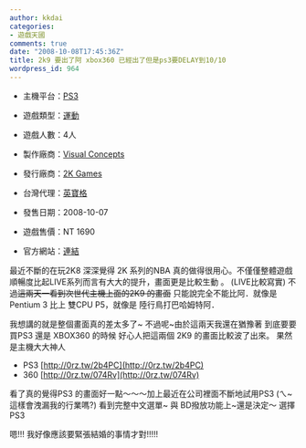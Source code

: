 ```yaml
---
author: kkdai
categories:
- 遊戲天國
comments: true
date: "2008-10-08T17:45:36Z"
title: 2k9 要出了阿 xbox360 已經出了但是ps3要DELAY到10/10
wordpress_id: 964
---
```



  * 主機平台：[PS3](http://acg.gamer.com.tw/?p=PS3)
   
  * 遊戲類型：[運動](http://acg.gamer.com.tw/saleList.php?t=1&s=6&k=%E9%81%8B%E5%8B%95)
   
  * 遊戲人數：4人 
   
  * 製作廠商：[Visual Concepts](http://acg.gamer.com.tw/search.php?st=1&kw=Visual+Concepts)
   
  * 發行廠商：[2K Games](http://acg.gamer.com.tw/search.php?st=1&kw=2K+Games)
   
  * 台灣代理：[英寶格](http://acg.gamer.com.tw/search.php?st=1&kw=%E8%8B%B1%E5%AF%B6%E6%A0%BC)
   
  * 發售日期：2008-10-07 
   
  * 遊戲售價：NT 1690 
   
  * 官方網站：[連結](http://acg.gamer.com.tw/)


最近不斷的在玩2K8 深深覺得 2K 系列的NBA 真的做得很用心。不僅僅整體遊戲順暢度比起LIVE系列而言有大大的提升，畫面更是比較生動 。 (LIVE比較寫實) 不過~~這兩天一看到次世代主機上面的2K9 的畫面~~ 只能說完全不能比阿．就像是 Pentium 3 比上 雙CPU P5，就像是 陸行鳥打巴哈姆特阿．


我想講的就是整個畫面真的差太多了~ 不過呢~由於這兩天我還在猶豫著 到底要要買PS3 還是 XBOX360 的時候 好心人把這兩個 2K9 的畫面比較波了出來。 果然是主機大大神人

* PS3 [http://0rz.tw/2b4PC](http://0rz.tw/2b4PC)
* 360 [http://0rz.tw/074Rv](http://0rz.tw/074Rv)

看了真的覺得PS3 的畫面好一點～～～加上最近在公司裡面不斷地試用PS3 (ㄟ~ 這樣會洩漏我的行業嗎?) 看到完整中文選單~ 與 BD撥放功能上~還是決定～ 選擇PS3

嗯!!! 我好像應該要緊張結婚的事情才對!!!!!
